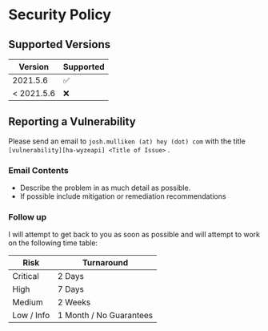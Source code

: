 <!--
SPDX-FileCopyrightText: 2021 Joshua Mulliken <joshua@mulliken.net>

SPDX-License-Identifier: Apache-2.0
-->

# Security Policy

## Supported Versions

| Version   | Supported          |
| --------- | ------------------ |
| 2021.5.6  | :white_check_mark: |
| < 2021.5.6| :x:                |

## Reporting a Vulnerability

Please send an email to `josh.mulliken (at) hey (dot) com` with the title `[vulnerability][ha-wyzeapi] <Title of Issue>`
.

### Email Contents

* Describe the problem in as much detail as possible.
* If possible include mitigation or remediation recommendations

### Follow up

I will attempt to get back to you as soon as possible and will attempt to work on the following time table:

| Risk       | Turnaround              |
| ---------- | ----------------------- |
| Critical   | 2 Days                  |
| High       | 7 Days                  |
| Medium     | 2 Weeks                 |
| Low / Info | 1 Month / No Guarantees |
